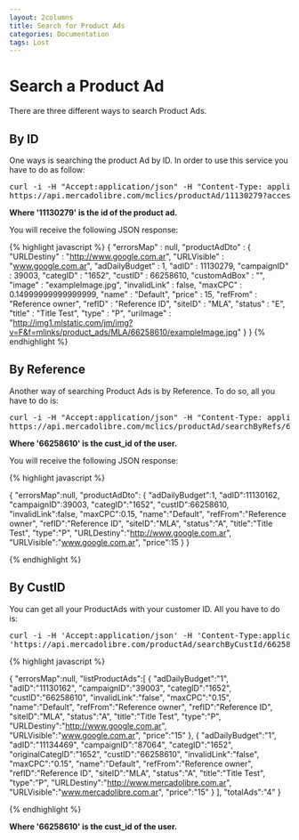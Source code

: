 ```yaml
---
layout: 2columns
title: Search for Product Ads
categories: Documentation
tags: Lost
---
```


# Search a Product Ad
There are three different ways to search Product Ads. 

## By ID
One ways is searching the product Ad by ID. In order to use this service you have to do as follow:

<pre class="terminal">
curl -i -H "Accept:application/json" -H "Content-Type: application/json"
https://api.mercadolibre.com/mclics/productAd/11130279?access_token=$ACCESS_TOKEN  
</pre>

**Where '11130279' is the id of the product ad.**

You will receive the following JSON response:

{% highlight javascript %}
{ "errorsMap" : null,
  "productAdDto" : { "URLDestiny" : "http://www.google.com.ar",
      "URLVisible" : "www.google.com.ar",
      "adDailyBudget" : 1,
      "adID" : 11130279,
      "campaignID" : 39003,
      "categID" : "1652",
      "custID" : 66258610,
      "customAdBox" : "",
      "image" : "exampleImage.jpg",
      "invalidLink" : false,
      "maxCPC" : 0.14999999999999999,
      "name" : "Default",
      "price" : 15,
      "refFrom" : "Reference owner",
      "refID" : "Reference ID",
      "siteID" : "MLA",
      "status" : "E",
      "title" : "Title Test",
      "type" : "P",
      "uriImage" : "http://img1.mlstatic.com/jm/img?v=F&f=mlinks/product_ads/MLA/66258610/exampleImage.jpg"
    }
}
{% endhighlight %}

## By Reference
Another way of searching Product Ads is by Reference. To do so, all you have to do is:

<pre class="terminal">
curl -i -H "Accept:application/json" -H "Content-Type: application/json"
https://api.mercadolibre.com/mclics/productAd/searchByRefs/66258610?refFrom=Reference%20owner&refId=Reference%20ID&access_token=$ACCESS_TOKEN  
</pre>

**Where '66258610' is the cust_id of the user.**

You will receive the following JSON response:

{% highlight javascript %}

{
	"errorsMap":null,
	"productAdDto":
	{
		"adDailyBudget":1,
		"adID":11130162,
		"campaignID":39003,
		"categID":"1652",
		"custID":66258610,
		"invalidLink":false,
		"maxCPC":0.15,
		"name":"Default",
		"refFrom":"Reference owner",
		"refID":"Reference ID",
		"siteID":"MLA",
		"status":"A",
		"title":"Title Test",
		"type":"P",
		"URLDestiny":"http://www.google.com.ar",
		"URLVisible":"www.google.com.ar",
		"price":15
	}
}

{% endhighlight %}

## By CustID
You can get all your ProductAds with your customer ID. All you have to do is:

<pre class="terminal">
curl -i -H 'Accept:application/json' -H 'Content-Type:application/json'
'https://api.mercadolibre.com/productAd/searchByCustId/66258610?access_token=$ACCESS_TOKEN'
</pre>

{% highlight javascript %}

{
	"errorsMap":null,
	"listProductAds":[
		{
			"adDailyBudget":"1",
			"adID":"11130162",
			"campaignID":"39003",
			"categID":"1652",
			"custID":"66258610",
			"invalidLink":"false",
			"maxCPC":"0.15",
			"name":"Default",
			"refFrom":"Reference owner",
			"refID":"Reference ID",
			"siteID":"MLA",
			"status":"A",
			"title":"Title Test",
			"type":"P",
			"URLDestiny":"http://www.google.com.ar",
			"URLVisible":"www.google.com.ar",
			"price":"15"
		},
		{
			"adDailyBudget":"1",
			"adID":"11134469",
			"campaignID":"87064",
			"categID":"1652",
			"originalCategID":"1652",
			"custID":"66258610",
			"invalidLink":"false",
			"maxCPC":"0.15",
			"name":"Default",
			"refFrom":"Reference owner",
			"refID":"Reference ID",
			"siteID":"MLA",
			"status":"A",
			"title":"Title Test",
			"type":"P",
			"URLDestiny":"http://www.mercadolibre.com.ar",
			"URLVisible":"www.mercadolibre.com.ar",
			"price":"15"
		}
	],
	"totalAds":"4"
}

{% endhighlight %}

**Where '66258610' is the cust_id of the user.**